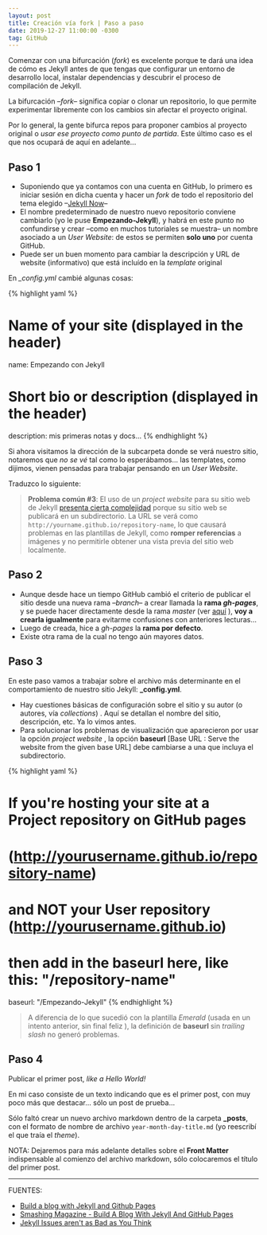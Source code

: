 ```yaml
---
layout: post
title: Creación vía fork | Paso a paso
date: 2019-12-27 11:00:00 -0300
tag: GitHub
---
```



Comenzar con una bifurcación (*fork*) es excelente porque te dará una idea de cómo es Jekyll antes de que tengas que configurar un entorno de desarrollo local, instalar dependencias y descubrir el proceso de compilación de Jekyll.

La bifurcación –*fork*– significa copiar o clonar un repositorio, lo que permite experimentar libremente con los cambios sin afectar el proyecto original.

Por lo general, la gente bifurca repos para proponer cambios al proyecto original o *usar ese proyecto como punto de partida*. Este último caso es el que nos ocupará de aquí en adelante...

## Paso 1

+ Suponiendo que ya contamos con una cuenta en GitHub, lo primero es iniciar sesión en dicha cuenta y hacer un *fork* de todo el repositorio del tema elegido –[Jekyll Now](https://github.com/barryclark/jekyll-now)–
+ El nombre predeterminado de nuestro nuevo repositorio conviene cambiarlo (yo le puse **Empezando-Jekyll**), y habrá en este punto no confundirse y crear –como en muchos tutoriales se muestra– un nombre asociado a un *User Website*: de estos se permiten **solo uno** por cuenta GitHub.
+ Puede ser un buen momento para cambiar la descripción y URL de website (informativo) que está incluído en la *template* original

En *_config.yml* cambié algunas cosas:

{% highlight yaml %}
# Name of your site (displayed in the header)
name: Empezando con Jekyll

# Short bio or description (displayed in the header)
description: mis primeras notas y docs...
{% endhighlight %}

Si ahora visitamos la dirección de la subcarpeta donde se verá nuestro sitio, notaremos  que *no se vé* tal como lo esperábamos... las templates, como dijimos, vienen pensadas para trabajar pensando en un *User Website*.

Traduzco lo siguiente:

>**Problema común #3**: El uso de un *project website* para su sitio web de Jekyll [presenta cierta complejidad](http://jekyllrb.com/docs/github-pages/#project_page_url_structure) porque su sitio web se publicará en un subdirectorio. La URL se verá como `http://yourname.github.io/repository-name`, lo que causará problemas en las plantillas de Jekyll, como **romper referencias** a imágenes y no permitirle obtener una vista previa del sitio web localmente.

## Paso 2

+ Aunque desde hace un tiempo GitHub cambió el criterio de publicar el sitio desde una nueva rama –*branch*– a crear llamada la **rama *gh-pages***, y se puede hacer directamente desde la rama *master* (ver [aquí](https://blog.webjeda.com/create-jekyll-blog/#step-3-check-whether-you-are-on-the-right-branchnot-required) ), **voy a crearla igualmente** para evitarme confusiones con anteriores lecturas...
+ Luego de creada, hice a *gh-pages* la **rama por defecto**.
+ Existe otra rama de la cual no tengo aún mayores datos.

## Paso 3

En este paso vamos a trabajar sobre el archivo más determinante en el comportamiento de nuestro sitio Jekyll: **_config.yml**.

+ Hay cuestiones básicas de configuración sobre el sitio y su autor (o autores, vía *collections*) . Aquí se detallan el nombre del sitio, descripción, etc. Ya lo vimos antes.
+ Para solucionar los problemas de visualización que aparecieron por usar la opción *project website* , la opción **baseurl** [Base URL : Serve the website from the given base URL] debe cambiarse a una que incluya el subdirectorio.

{% highlight yaml %}
# If you're hosting your site at a Project repository on GitHub pages
# (http://yourusername.github.io/repository-name)
# and NOT your User repository (http://yourusername.github.io)
# then add in the baseurl here, like this: "/repository-name"
baseurl: "/Empezando-Jekyll"
{% endhighlight %}

> A diferencia de lo que sucedió con la plantilla *Emerald* (usada en un intento anterior, sin final feliz ), la definición de **baseurl** sin  *trailing slash* no generó problemas.

## Paso 4

Publicar el primer post, *like a Hello World!*

En mi caso consiste de un texto indicando que es el primer post, con muy poco más que destacar... sólo un post de prueba...

Sólo faltó crear un nuevo archivo markdown dentro de la carpeta **_posts**, con el formato de nombre de archivo `year-month-day-title.md` (yo reescribí el que traía el *theme*).

NOTA: Dejaremos para más adelante detalles sobre el **Front Matter** indispensable al comienzo del archivo markdown, sólo colocaremos el título del primer post.



***
FUENTES:

+ [Build a blog with Jekyll and Github Pages](http://andrewbtran.github.io/JRN-418/class13/jekyll/)
+ [Smashing Magazine - Build A Blog With Jekyll And GitHub Pages](https://www.smashingmagazine.com/2014/08/build-blog-jekyll-github-pages/)
+ [Jekyll Issues aren't as Bad as You Think](https://blog.webjeda.com/jekyll-issues/)
